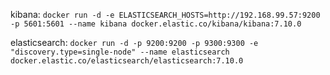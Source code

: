 
kibana:
`docker run -d -e ELASTICSEARCH_HOSTS=http://192.168.99.57:9200 -p 5601:5601 --name kibana docker.elastic.co/kibana/kibana:7.10.0`

elasticsearch:
`docker run -d -p 9200:9200 -p 9300:9300 -e "discovery.type=single-node" --name elasticsearch docker.elastic.co/elasticsearch/elasticsearch:7.10.0`
